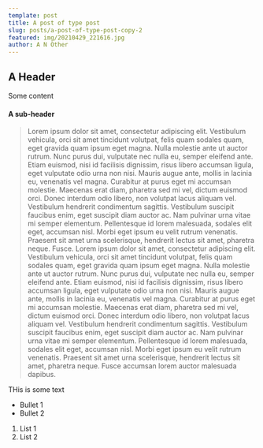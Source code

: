 ```yaml
---
template: post
title: A post of type post
slug: posts/a-post-of-type-post-copy-2
featured: img/20210429_221616.jpg
author: A N Other
---
```


## A Header

Some content

#### A sub-header

> Lorem ipsum dolor sit amet, consectetur adipiscing elit. Vestibulum vehicula, orci sit amet tincidunt volutpat, felis quam sodales quam, eget gravida quam ipsum eget magna. Nulla molestie ante ut auctor rutrum. Nunc purus dui, vulputate nec nulla eu, semper eleifend ante. Etiam euismod, nisi id facilisis dignissim, risus libero accumsan ligula, eget vulputate odio urna non nisi. Mauris augue ante, mollis in lacinia eu, venenatis vel magna. Curabitur at purus eget mi accumsan molestie. Maecenas erat diam, pharetra sed mi vel, dictum euismod orci. Donec interdum odio libero, non volutpat lacus aliquam vel. Vestibulum hendrerit condimentum sagittis. Vestibulum suscipit faucibus enim, eget suscipit diam auctor ac. Nam pulvinar urna vitae mi semper elementum. Pellentesque id lorem malesuada, sodales elit eget, accumsan nisl. Morbi eget ipsum eu velit rutrum venenatis. Praesent sit amet urna scelerisque, hendrerit lectus sit amet, pharetra neque. Fusce.
> Lorem ipsum dolor sit amet, consectetur adipiscing elit. Vestibulum vehicula, orci sit amet tincidunt volutpat, felis quam sodales quam, eget gravida quam ipsum eget magna. Nulla molestie ante ut auctor rutrum. Nunc purus dui, vulputate nec nulla eu, semper eleifend ante. Etiam euismod, nisi id facilisis dignissim, risus libero accumsan ligula, eget vulputate odio urna non nisi. Mauris augue ante, mollis in lacinia eu, venenatis vel magna. Curabitur at purus eget mi accumsan molestie. Maecenas erat diam, pharetra sed mi vel, dictum euismod orci. Donec interdum odio libero, non volutpat lacus aliquam vel. Vestibulum hendrerit condimentum sagittis. Vestibulum suscipit faucibus enim, eget suscipit diam auctor ac. Nam pulvinar urna vitae mi semper elementum. Pellentesque id lorem malesuada, sodales elit eget, accumsan nisl. Morbi eget ipsum eu velit rutrum venenatis. Praesent sit amet urna scelerisque, hendrerit lectus sit amet, pharetra neque. Fusce accumsan lorem auctor malesuada dapibus.

THis is some text

- Bullet 1
- Bullet 2

1. List 1
2. List 2
